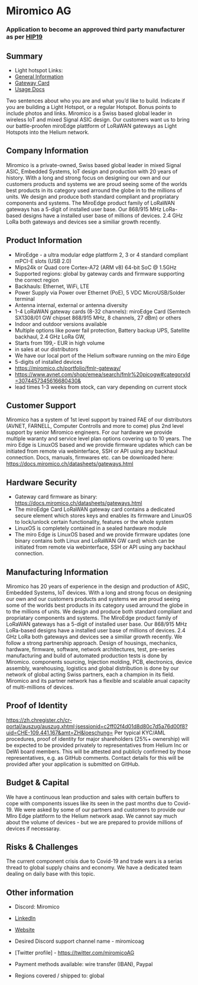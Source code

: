 # Miromico AG
### Application to become an approved third party manufacturer as per [HIP19](https://github.com/helium/HIP/blob/master/0019-third-party-manufacturers.md)

## Summary

<!-- SG -->
* Light hotspot
Links:
* [General Information](https://miromico.ch/portfolio/fmlr-gateway/?lang=en)
* [Gateway Card](https://miromico.ch/portfolio/miro-edgecard/?lang=en)
* [Usage Docs](https://docs.miromico.ch/miroEdge/index.html)

Two sentences about who you are and what you’d like to build. Indicate if you are building a Light Hotspot, or a regular Hotspot. Bonus points to include photos and links.
Miromico is a Swiss based global leader in wireless IoT and mixed Signal ASIC design. Our customers want us to bring our battle-proofen miroEdge plattform of LoRaWAN gateways as Light Hotspots into the Helium network.

## Company Information

Miromico is a private-owned, Swiss based global leader in mixed Signal ASIC, Embedded Systems, IoT design and production with 20 years of history. With a long and strong focus on designing our own and our customers products and systems we are proud seeing some of the worlds best products in its category used arround the globe in to the millions of units. We design and produce both standard compliant and propriatary components and systems. The MiroEdge product family of LoRaWAN gateways has a 5-digit of installed user base. Our 868/915 MHz LoRa-based designs have a installed user base of millions of devices. 2.4 GHz LoRa both gateways and devices see a similiar growth recently.

## Product Information

<!-- SG -->
* MiroEdge - a ultra modular edge plattform 2, 3 or 4 standard compliant mPCI-E slots (USB 2.0)
* Mips24k or Quad core Cortex-A72 (ARM v8) 64-bit SoC @ 1.5GHz
* Supported regions: global by gateway cards and firmware supporting the correct region
* Backhauls: Ethernet, WiFi, LTE
* Power Supply via Power over Ethernet (PoE), 5 VDC MicroUSB/Solder terminal
* Antenna internal, external or antenna diversity
* 1-4 LoRaWAN gateway cards (8-32 channels): miroEdge Card (Semtech SX1308/01 GW chipset 868/915 MHz, 8 channels, 27 dBm) or others
* Indoor and outdoor versions available
* Multiple options like power fail protection, Battery backup UPS, Satellite backhaul, 2.4 GHz LoRa GW, 
* Starts from 199,- EUR in high volume
* in sales at our distributors
* We have our local port of the Helium software running on the miro Edge
* 5-digits of installed devices
* https://miromico.ch/portfolio/fmlr-gateway/
* https://www.avnet.com/shop/emea/search/fmlr%20picogw#categoryId=3074457345616680430&
* lead times 1-3 weeks from stock, can vary depending on current stock


## Customer Support

Miromico has a system of 1st level support by trained FAE of our distributors (AVNET, FARNELL, Computer Controlls and more to come) plus 2nd level support by senior Miromico engineers. For our hardware we provide multiple waranty  and service level plan options covering up to 10 years. The miro Edge is LinuxOS based and we provide firmware updates which can be initiated from remote via webinterface, SSH or API using any backhaul connection. Docs, manuals, firmwares etc. can be downloaded here: https://docs.miromico.ch/datasheets/gateways.html

## Hardware Security

<!-- SG -->
* Gateway card firmware as binary: https://docs.miromico.ch/datasheets/gateways.html
* The miroEdge Card LoRaWAN gateway card contains a dedicated secure element which stores keys and enables its firmware and LinuxOS to lock/unlock certain functionality, features or the whole system
* LinuxOS is completely contained in a sealed hardware module
* The miro Edge is LinuxOS based and we provide firmware updates (one binary contains both Linux and LoRaWAN GW card) which can be initiated from remote via webinterface, SSH or API using any backhaul connection.


## Manufacturing Information

Miromico has 20 years of experience in the design and production of ASIC, Embedded Systems, IoT devices. With a long and strong focus on designing our own and our customers products and systems we are proud seeing some of the worlds best products in its category used arround the globe in to the millions of units. We design and produce both standard compliant and propriatary components and systems. The MiroEdge product family of LoRaWAN gateways has a 5-digit of installed user base. Our 868/915 MHz LoRa-based designs have a installed user base of millions of devices. 2.4 GHz LoRa both gateways and devices see a similiar growth recently. We follow a strong partnership approach. Design of housings, mechanics, hardware, firmware, software, network architectures, test, pre-series manufacturing and build of automated production tests is done by Miromico. components sourcing, Injection molding, PCB, electronics, device assembly, warehousing, logistics and global distribution is done by our network of global acting Swiss partners, each a champion in its field. Miromico and its partner network has a flexible and scalable anual capacity of multi-millions of devices.

## Proof of Identity

https://zh.chregister.ch/cr-portal/auszug/auszug.xhtml;jsessionid=c2ff02f4d01d8d80c7d5a76d00f8?uid=CHE-109.441.167&amt=ZH&loeschung=
Per typical KYC/AML procedures, proof of identity for major shareholders (25%+ ownership) will be expected to be provided privately to representatives from Helium Inc or DeWi board members. This will be attested and publicly confirmed by those representatives, e.g. as GitHub comments. Contact details for this will be provided after your application is submitted on GitHub.

## Budget & Capital
We have a continuous lean production and sales with certain buffers to cope with components issues like its seen in the past months due to Covid-19. We were asked by some of our partners and customers to provide our MIro Edge plattform to the Helium network asap. We cannot say much about the volume of devices - but we are prepared to provide millions of devices if necessaray.


## Risks & Challenges
The current component crisis due to Covid-19 and trade wars is a serias thread to global supply chains and economy. We have a dedicated team dealing on daily base with this topic.

## Other information

<!-- SG -->
* Discord: Miromico
* [LinkedIn](https://www.linkedin.com/company/miromico)
* [Website](https://miromico.ch/?lang=en)

* Desired Discord support channel name - miromicoag
* [Twitter profile] - https://twitter.com/miromicoAG

* Payment methods available: wire transfer (IBAN), Paypal
* Regions covered / shipped to: global
